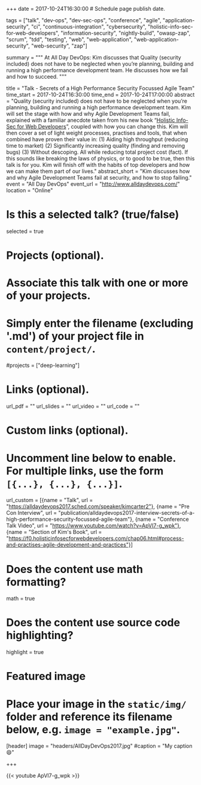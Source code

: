 +++
date = 2017-10-24T16:30:00  # Schedule page publish date.

tags = ["talk", "dev-ops", "dev-sec-ops", "conference", "agile", "application-security", "ci", "continuous-integration", "cybersecurity", "holistic-info-sec-for-web-developers", "information-security", "nightly-build", "owasp-zap", "scrum", "tdd", "testing", "web", "web-application", "web-application-security", "web-security", "zap"]

summary = """
At All Day DevOps: Kim discusses that Quality (security included) does not have to be neglected when you’re planning, building and running a high performance development team. He discusses how we fail and how to succeed.
"""

title = "Talk - Secrets of a High Performance Security Focussed Agile Team"
time_start = 2017-10-24T16:30:00
time_end = 2017-10-24T17:00:00
abstract = "Quality (security included) does not have to be neglected when you’re planning, building and running a high performance development team. Kim will set the stage with how and why Agile Development Teams fail, explained with a familiar anecdote taken from his new book “[Holistic Info-Sec for Web Developers](https://f0.holisticinfosecforwebdevelopers.com/)”, coupled with how you can change this. Kim will then cover a set of light weight processes, practises and tools, that when combined have proven their value in: (1) Aiding high throughput (reducing time to market) (2) Significantly increasing quality (finding and removing bugs) (3) Without descoping. All while reducing total project cost (fact). If this sounds like breaking the laws of physics, or to good to be true, then this talk is for you. Kim will finish off with the habits of top developers and how we can make them part of our lives."
abstract_short = "Kim discusses how and why Agile Development Teams fail at security, and how to stop failing."
event = "All Day DevOps"
event_url = "http://www.alldaydevops.com/"
location = "Online"

# Is this a selected talk? (true/false)
selected = true

# Projects (optional).
#   Associate this talk with one or more of your projects.
#   Simply enter the filename (excluding '.md') of your project file in `content/project/`.
#projects = ["deep-learning"]

# Links (optional).
url_pdf = ""
url_slides = ""
url_video = ""
url_code = ""

# Custom links (optional).
#   Uncomment line below to enable. For multiple links, use the form `[{...}, {...}, {...}]`.
url_custom = [{name = "Talk", url = "https://alldaydevops2017.sched.com/speaker/kimcarter2"}, {name = "Pre Con Interview", url = "publication/alldaydevops2017-interview-secrets-of-a-high-performance-security-focussed-agile-team"}, {name = "Conference Talk Video", url = "https://www.youtube.com/watch?v=ApVI7-g_wpk"}, {name = "Section of Kim's Book", url = "https://f0.holisticinfosecforwebdevelopers.com/chap06.html#process-and-practises-agile-development-and-practices"}]


# Does the content use math formatting?
math = true

# Does the content use source code highlighting?
highlight = true

# Featured image
# Place your image in the `static/img/` folder and reference its filename below, e.g. `image = "example.jpg"`.
[header]
image = "headers/AllDayDevOps2017.jpg"
#caption = "My caption :smile:"

+++

{{< youtube ApVI7-g_wpk >}}

<br>
